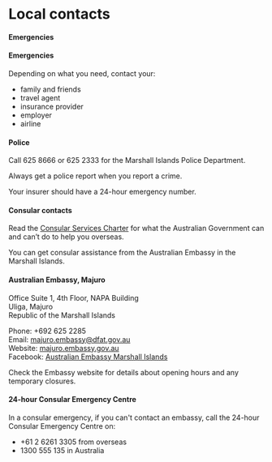 # Local contacts

#### Emergencies

#### Emergencies

Depending on what you need, contact your:

* family and friends
* travel agent
* insurance provider
* employer
* airline

#### Police

Call 625 8666 or 625 2333 for the Marshall Islands Police Department.

Always get a police report when you report a crime.

Your insurer should have a 24-hour emergency number.

#### Consular contacts

Read the [Consular Services Charter](/consular-services/consular-services-charter "Consular Services Charter") for what the Australian Government can and can’t do to help you overseas.

You can get consular assistance from the Australian Embassy in the Marshall Islands.

#### Australian Embassy, Majuro

Office Suite 1, 4th Floor, NAPA Building  
Uliga, Majuro  
Republic of the Marshall Islands

Phone: +692 625 2285  
Email: [majuro.embassy@dfat.gov.au](mailto:majuro.embassy@dfat.gov.au)  
Website: [majuro.embassy.gov.au](https://majuro.embassy.gov.au/)  
Facebook: [Australian Embassy Marshall Islands](https://www.facebook.com/AusEmbRMI)

Check the Embassy website for details about opening hours and any temporary closures.

#### 24-hour Consular Emergency Centre

In a consular emergency, if you can't contact an embassy, call the 24-hour Consular Emergency Centre on:

* +61 2 6261 3305 from overseas
* 1300 555 135 in Australia